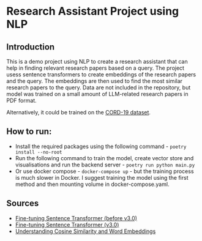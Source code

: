 # Research Assistant Project using NLP

## Introduction
This is a demo project using NLP to create a research assistant that can help in finding relevant research papers based on a query. The project usess sentence transformers to create embeddings of the research papers and the query. The embeddings are then used to find the most similar research papers to the query. Data are not included in the repository, but model was trained on a small amount of LLM-related research papers in PDF format. 

Alternatively, it could be trained on the [CORD-19 dataset](https://www.semanticscholar.org/cord19).


## How to run:
- Install the required packages using the following command - ```poetry install --no-root```
- Run the following command to train the model, create vector store and visualisations and run the backend server - ```poetry run python main.py```
- Or use docker compose - ```docker-compose up``` - but the training process is much slower in Docker. I suggest training the model using the first method and then mounting volume in docker-compose.yaml.


## Sources
- [Fine-tuning Sentence Transformer (before v3.0)](https://huggingface.co/blog/how-to-train-sentence-transformers)
- [Fine-tuning Sentence Transformer (v3.0)](https://huggingface.co/blog/train-sentence-transformers)
- [Understanding Cosine Similarity and Word Embeddings](https://spencerporter2.medium.com/understanding-cosine-similarity-and-word-embeddings-dbf19362a3c)
